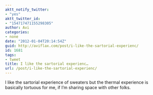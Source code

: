 ```yaml
---
aktt_notify_twitter:
- "yes"
aktt_twitter_id:
- "154717471155298305"
author: Avi
categories:
- none
date: "2012-01-04T20:14:54Z"
guid: http://aviflax.com/post/i-like-the-sartorial-experienc/
id: 1681
tags:
- tweet
title: I like the sartorial experienc…
url: /post/i-like-the-sartorial-experienc/
---
```

I like the sartorial experience of sweaters but the thermal experience is basically tortuous for me, if I’m sharing space with other folks.